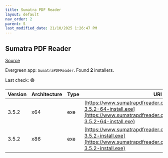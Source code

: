 ```yaml
---
title: Sumatra PDF Reader
layout: default
nav_order: 2
parent: S
last_modified_date: 21/10/2025 1:26:47 PM
---
```


## Sumatra PDF Reader

[Source](https://www.sumatrapdfreader.org/)

Evergreen app: `SumatraPDFReader`. Found **2** installers.

Last check: 🟢

| Version | Architecture | Type | URI                                                                                                                                                            |
| ------- | ------------ | ---- | -------------------------------------------------------------------------------------------------------------------------------------------------------------- |
| 3.5.2   | x64          | exe  | [https://www.sumatrapdfreader.org/dl/rel/3.5.2/SumatraPDF-3.5.2-64-install.exe](https://www.sumatrapdfreader.org/dl/rel/3.5.2/SumatraPDF-3.5.2-64-install.exe) |
| 3.5.2   | x86          | exe  | [https://www.sumatrapdfreader.org/dl/rel/3.5.2/SumatraPDF-3.5.2-install.exe](https://www.sumatrapdfreader.org/dl/rel/3.5.2/SumatraPDF-3.5.2-install.exe)       |

